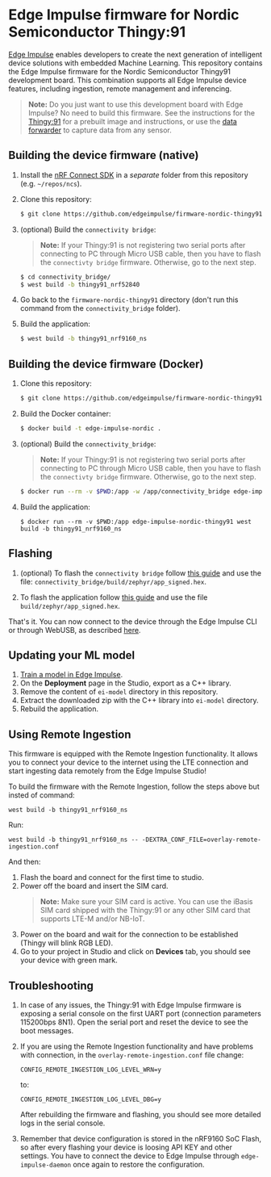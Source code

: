 # Edge Impulse firmware for Nordic Semiconductor Thingy:91

[Edge Impulse](https://www.edgeimpulse.com) enables developers to create the next generation of intelligent device solutions with embedded Machine Learning. This repository contains the Edge Impulse firmware for the Nordic Semiconductor Thingy91 development board. This combination supports all Edge Impulse device features, including ingestion, remote management and inferencing.

> **Note:** Do you just want to use this development board with Edge Impulse? No need to build this firmware. See the instructions for the [Thingy:91](https://docs.edgeimpulse.com/docs/development-platforms/officially-supported-mcu-targets/nordic-semi-thingy91) for a prebuilt image and instructions, or use the [data forwarder](https://docs.edgeimpulse.com/docs/tools/edge-impulse-cli/cli-data-forwarder) to capture data from any sensor.

## Building the device firmware (native)

1. Install the [nRF Connect SDK](https://docs.nordicsemi.com/bundle/ncs-2.4.0/page/nrf/getting_started/installing.html) in a *separate* folder from this repository (e.g. `~/repos/ncs`).

2. Clone this repository:

    ```bash
    $ git clone https://github.com/edgeimpulse/firmware-nordic-thingy91
    ```

3. (optional) Build the `connectivity bridge`:
    > **Note:** If your Thingy:91 is not registering two serial ports after connecting to PC through Micro USB cable, then you have to flash the `connectivty bridge` firmware. Otherwise, go to the next step.

    ```bash
    $ cd connectivity_bridge/
    $ west build -b thingy91_nrf52840
    ```

4. Go back to the `firmware-nordic-thingy91` directory (don't run this command from the `connectivity_bridge` folder).
5. Build the application:

    ```bash
    $ west build -b thingy91_nrf9160_ns
    ```

## Building the device firmware (Docker)

1. Clone this repository:

    ```bash
    $ git clone https://github.com/edgeimpulse/firmware-nordic-thingy91
    ```

2. Build the Docker container:

    ```bash
    $ docker build -t edge-impulse-nordic .
    ```

3. (optional) Build the `connectivity_bridge`:
    > **Note:** If your Thingy:91 is not registering two serial ports after connecting to PC through Micro USB cable, then you have to flash the `connectivty bridge` firmware. Otherwise, go to the next step.

    ```bash
    $ docker run --rm -v $PWD:/app -w /app/connectivity_bridge edge-impulse-nordic-thingy91 west build -b thingy91_nrf52840
    ```

4. Build the application:

    ```
    $ docker run --rm -v $PWD:/app edge-impulse-nordic-thingy91 west build -b thingy91_nrf9160_ns
    ```

## Flashing

1. (optional) To flash the `connectivity bridge` follow [this guide](https://docs.nordicsemi.com/bundle/ncs-latest/page/nrf/device_guides/working_with_nrf/nrf91/thingy91_gsg.html#updating_the_firmware_in_the_nrf52840_soc) and use the file: `connectivity_bridge/build/zephyr/app_signed.hex`.

2. To flash the application follow [this guide](https://docs.nordicsemi.com/bundle/ncs-latest/page/nrf/device_guides/working_with_nrf/nrf91/thingy91_gsg.html#program_the_nrf9160_sip_application) and use the file `build/zephyr/app_signed.hex`.

That's it. You can now connect to the device through the Edge Impulse CLI or through WebUSB, as described [here](https://docs.edgeimpulse.com/docs/development-platforms/officially-supported-mcu-targets/nordic-semi-nrf5340-dk#4.-setting-keys).

## Updating your ML model

1. [Train a model in Edge Impulse](https://docs.edgeimpulse.com).
2. On the **Deployment** page in the Studio, export as a C++ library.
3. Remove the content of `ei-model` directory in this repository.
4. Extract the downloaded zip with the C++ library into `ei-model` directory.
5. Rebuild the application.

## Using Remote Ingestion

This firmware is equipped with the Remote Ingestion functionality. It allows you to connect your device to the internet using the LTE connection and start ingesting data remotely from the Edge Impulse Studio!

To build the firmware with the Remote Ingestion, follow the steps above but insted of command:

```
west build -b thingy91_nrf9160_ns
```

Run:

```
west build -b thingy91_nrf9160_ns -- -DEXTRA_CONF_FILE=overlay-remote-ingestion.conf
```

And then:
1. Flash the board and connect for the first time to studio.
2. Power off the board and insert the SIM card.
    > **Note:** Make sure your SIM card is active. You can use the iBasis SIM card shipped with the Thingy:91 or any other SIM card that supports LTE-M and/or NB-IoT.
3. Power on the board and wait for the connection to be established (Thingy will blink RGB LED).
4. Go to your project in Studio and click on **Devices** tab, you should see your device with green mark.

## Troubleshooting

1. In case of any issues, the Thingy:91 with Edge Impulse firmware is exposing a serial console on the first UART port (connection parameters 115200bps 8N1). Open the serial port and reset the device to see the boot messages.
2. If you are using the Remote Ingestion functionality and have problems with connection, in the `overlay-remote-ingestion.conf` file change:

    ```
    CONFIG_REMOTE_INGESTION_LOG_LEVEL_WRN=y
    ```

    to:

    ```
    CONFIG_REMOTE_INGESTION_LOG_LEVEL_DBG=y
    ```

    After rebuilding the firmware and flashing, you should see more detailed logs in the serial console.

3. Remember that device configuration is stored in the nRF9160 SoC Flash, so after every flashing your device is loosing API KEY and other settings. You have to connect the device to Edge Impulse through `edge-impulse-daemon` once again to restore the configuration.